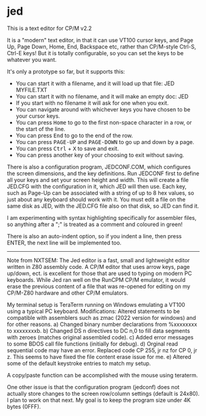 # jed
This is a text editor for CP/M v2.2

It is a "modern" text editor, in that it can use VT100 cursor keys, and Page Up, Page Down, Home, End, Backspace etc, rather than CP/M-style Ctrl-S, Ctrl-E keys! But it is totally configurable, so you can set the keys to be whatever you want.

It's only a prototype so far, but it supports this:

* You can start it with a filename, and it will load up that file: JED MYFILE.TXT
* You can start it with no filename, and it will make an empty doc: JED
* If you start with no filename it will ask for one when you exit.
* You can navigate around with whichever keys you have chosen to be your cursor keys.
* You can press <kbd>Home</kbd> to go to the first non-space character in a row, or the start of the line.
* You can press <kbd>End</kbd> to go to the end of the row.
* You can press <kbd>PAGE-UP</kbd> and <kbd>PAGE-DOWN</kbd> to go up and down by a page.
* You can press <kbd>Ctrl</kbd> + <kbd>X</kbd> to save and exit.
* You can press another key of your choosing to exit without saving.

There is also a configuration program, JEDCONF.COM, which configures the screen dimensions, and the key definitions. Run JEDCONF first to define all your keys and set your screen height and width. This will create a file JED.CFG with the configuration in it, which JED will then use. Each key, such as Page-Up can be associated with a string of up to 8 hex values, so just about any keyboard should work with it. You must edit a file on the same disk as JED, with the JED.CFG file also on that disk, so JED can find it.

I am experimenting with syntax highlighting specifically for assembler files, so anything after a ";" is treated as a comment and coloured in green!

There is also an auto-indent option, so if you indent a line, then press ENTER, the next line will be implemented too.

------------------------------------------------------------------------------------------
Note from NXTSEM: The Jed editor is a fast, small and lightweight editor written in Z80 assembly code. A CP/M editor that uses arrow keys, page up/down, ect. is excellent for those that are used to typing on modern PC keyboards.  While Jed ran well on the RunCPM CP/M emulator, it would erase the previous content of a file that was re-opened for editing on my CP/M-Z80 hardware and other CP/M emulators.  

My terminal setup is TeraTerm running on Windows emulating a VT100 using a typical PC keyboard. 
Modifications: Altered statements to be compatible with assemblers such as zmac (2022 version for windows) and
for other reasons.
   a) Changed binary number declarations from %xxxxxxxx to xxxxxxxxb.
   b) Changed DS n directives to DC n,0 to fill data segments with zeroes (matches original assembled code).
   c) Added error messages to some BDOS call file functions (initially for debug).
   d) Orginal read sequential code may have an error.  Replaced code CP 255, jr nz  for  CP 0, jr z.
      This seems to have fixed the file content erase issue for me.
   e) Altered some of the default keystroke entries to match my setup.    

A copy/paste function can be accomplished with the mouse using teraterm.

One other issue is that the configuration program (jedconf) does not actually store changes to the screen row/column settings (default is 24x80).  I plan to work on that next.  My goal is to keep the program size under 4K bytes (0FFF). 
